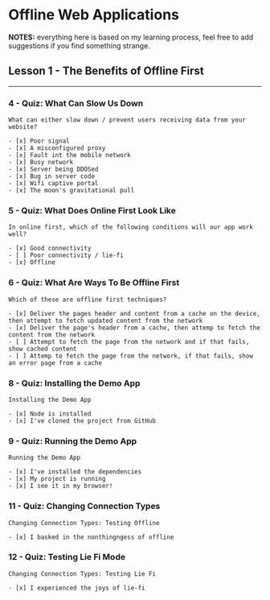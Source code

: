 # Offline Web Applications

**NOTES:** everything here is based on my learning process, feel free to add suggestions if you find something strange.

## Lesson 1 - The Benefits of Offline First

---

### 4 - Quiz: What Can Slow Us Down

```
What can either slow down / prevent users receiving data from your website?

- [x] Poor signal
- [x] A misconfigured proxy
- [x] Fault int the mobile network
- [x] Busy network
- [x] Server being DDOSed
- [x] Bug in server code
- [x] Wifi captive portal
- [x] The moon's gravitational pull

```

### 5 - Quiz: What Does Online First Look Like

```
In online first, which of the following conditions will our app work well?

- [x] Good connectivity
- [ ] Poor connectivity / lie-fi
- [x] Offline
```

### 6 - Quiz: What Are Ways To Be Offline First

```
Which of these are offline first techniques?

- [x] Deliver the pages header and content from a cache on the device, then attempt to fetch updated content from the network
- [x] Deliver the page's header from a cache, then attemp to fetch the content from the network
- [ ] Attempt to fetch the page from the network and if that fails, show cached content
- [ ] Attemp to fetch the page from the network, if that fails, show an error page from a cache
```

### 8 - Quiz: Installing the Demo App

```
Installing the Demo App

- [x] Node is installed
- [x] I've cloned the project from GitHub
```

### 9 - Quiz: Running the Demo App

```
Running the Demo App

- [x] I've installed the dependencies
- [x] My project is running
- [x] I see it in my browser!
```

### 11 - Quiz: Changing Connection Types

```
Changing Connection Types: Testing Offline

- [x] I basked in the nonthingngess of offline
```

### 12 - Quiz: Testing Lie Fi Mode

```
Changing Connection Types: Testing Lie Fi

- [x] I experienced the joys of lie-fi
```

